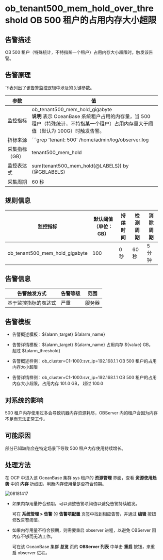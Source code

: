 # ob_tenant500_mem_hold_over_threshold OB 500 租户的占用内存大小超限

## 告警描述

OB 500 租户（特殊统计，不特指某一个租户）占用内存大小超限时，触发该告警。

## 告警原理

下表列出了该告警监控逻辑中涉及的关键参数。

|    参数    |                                                                                                                                               值                                                                                                                                               |
|----------|-----------------------------------------------------------------------------------------------------------------------------------------------------------------------------------------------------------------------------------------------------------------------------------------------|
| 监控指标     | ob_tenant500_mem_hold_gigabyte </br>**说明**  表示 OceanBase 系统租户占用的内存量，当 500 租户（特殊统计，不特指某一个租户）占用内存量大于阈值（默认为 100G）时触发告警。                                                                                                                                               |
| 指标来源     | ```grep 'tenant: 500' /home/admin/log/observer.log | awk -F 'hold:' '{{print $2}}' | awk 'END{{print $1}} ```  </br>**说明**  该告警的指标来源与其他表达式触发的告警不同，是通过 OCP-Agent 每个 **采集周期** 执行上述命令搜索 OBServer 目录下含 hold 关键字的日志，从而获取 **采集指标** tenant500_mem_hold 的值。 |
| 采集指标（GB） | tenant500_mem_hold                                                                                                                                                                                                                                                                            |
| 监控表达式    | sum(tenant500_mem_hold{@LABELS}) by (@GBLABELS)                                                                                                                                                                                                                                               |
| 采集周期     | 60 秒                                                                                                                                                                                                                                                                                          |

## 规则信息

|              监控指标              | 默认阈值（单位：GB） | 持续时间 | 检测周期 | 消除周期 |
|--------------------------------|-------------|------|------|------|
| ob_tenant500_mem_hold_gigabyte | 100         | 0 秒  | 60 秒 | 5 分钟 |

## 告警信息

|   告警触发方式   | 告警等级 | 范围  |
|------------|------|-----|
| 基于监控指标的表达式 | 严重   | 服务器 |

## 告警模板

* 告警概述模板：\${alarm_target} ${alarm_name}

* 告警详情模板：\${alarm_target} \${alarm_name} 占用内存 \${value} GB， 超过 ${alarm_threshold}

* 告警概述样例：ob_cluster=C1-1000:svr_ip=192.168.1.1 OB 500 租户的占用内存大小超限

* 告警详情样例：ob_cluster=C1-1000:svr_ip=192.168.1.1 OB 500 租户的占用内存大小超限，占用内存 101.0 GB， 超过 100.0

## 对系统的影响

500 租户内存使用过多会导致机器内存资源耗尽，OBServer 内的租户会因为内存不足而无法正常工作。

## 可能原因

部分已知缺陷会在特定场景下导致 500 租户内存使用持续增长。

## 处理方法

在 OCP 中进入该 OceanBase 集群 sys 租户的 **资源管理** 界面，查看 **资源使用趋势** 中的 **内存** 折线图，判断内存使用量是否符合预期。

![08181417](https://help-static-aliyun-doc.aliyuncs.com/assets/img/zh-CN/2096829261/p306445.png)

* 如果内存用量符合预期，可以调整告警项阈值以避免告警持续触发。

  可在 **系统管理 \> 告警** 的 **告警项配置** 页签中找到相应告警，并通过 **编辑** 按钮修改告警阈值。
  
* 如果内存用量不符合预期，则需要重启 observer 进程，以避免 OBServer 因内存不够而无法工作。

  可在该 OceanBase 集群 **总览** 页的 **OBServer 列表** 中单击 **重启** 按钮，来重启 observer 进程。
  